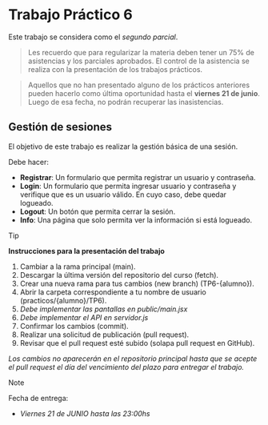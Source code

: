 # Trabajo Práctico 6


Este trabajo se considera como el *segundo parcial*.

> Les recuerdo que para regularizar la materia deben tener un 75% de asistencias y los parciales aprobados.
> El control de la asistencia se realiza con la presentación de los trabajos prácticos.

> Aquellos que no han presentado alguno de los prácticos anteriores pueden hacerlo como última oportunidad hasta el **viernes 21 de junio**. Luego de esa fecha, no podrán recuperar las inasistencias.

## Gestión de sesiones

El objetivo de este trabajo es realizar la gestión básica de una sesión.

Debe hacer:
- **Registrar**: Un formulario que permita registrar un usuario y contraseña.
- **Login**: Un formulario que permita ingresar usuario y contraseña y verifique que es un usuario válido. En cuyo caso, debe quedar logueado.
- **Logout**: Un botón que permita cerrar la sesión.
- **Info**: Una página que solo permita ver la información si está logueado.

> [!TIP]
>
> **Instrucciones para la presentación del trabajo**
> 
> 1. Cambiar a la rama principal (main).
> 2. Descargar la última versión del repositorio del curso (fetch).
> 3. Crear una nueva rama para tus cambios (new branch) (TP6-{alumno}).
> 4. Abrir la carpeta correspondiente a tu nombre de usuario (practicos/{alumno}/TP6).
> 5. *Debe implementar las pantallas en public/main.jsx*
> 6. *Debe implementar el API en servidor.js*
> 7. Confirmar los cambios (commit).
> 8. Realizar una solicitud de publicación (pull request).
> 9. Revisar que el pull request esté subido (solapa pull request en GitHub).

*Los cambios no aparecerán en el repositorio principal hasta que se acepte el pull request el día del vencimiento del plazo para entregar el trabajo.*

> [!NOTE]
> Fecha de entrega: 
> - *Viernes 21 de JUNIO hasta las 23:00hs*


